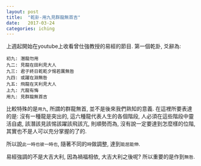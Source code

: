 ```yaml
---
layout: post
title:  "乾卦-用九見群龍無首吉"
date:   2017-03-24
categories: iching
---
```

上週起開始在youtube上收看曾仕強教授的易經的節目. 第一個乾卦, 爻辭為:
```
初九: 潛龍勿用
九二: 見龍在田利見大人
九三: 君子終日乾乾夕惕若厲無咎
九四: 或躍在淵無咎
九五: 飛龍在天利見大人
上九: 亢龍有悔
用九: 見群龍無首吉
```
比較特殊的是`用九`, 所謂的群龍無首, 並不是後來我們熟知的意義. 
在這裡所要表達的是: 沒有一種龍是突出的, 這六種龍代表人生的各個階段, 
人必須在這些階段中靈活自處, 該潛該見該惕該躍該飛該亢, 則順勢而為, 
沒有說一定要達到怎麼樣的位階, 其實也不是人可以充分掌握的了的.

所以說`此一時也彼一時也`, 隨著不同的`時`做調整, 達到`能屈能伸`.

易經強調的不是大吉大利, 因為禍福相依, 大吉大利之後呢?  所以重要的是作到`無咎`.
